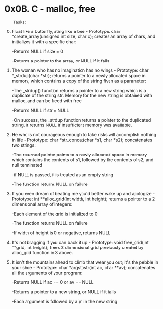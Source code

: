 # 0x0B. C - malloc, free

		Tasks:

0. Float like a butterfly, sting like a bee - Prototype: char *create_array(unsigned int size, char c); creates an array of chars, and initializes it with a specific char:

	-Returns NULL if size = 0

	-Returns a pointer to the array, or NULL if it fails
1. The woman who has no imagination has no wings - Prototype: char *_strdup(char *str); returns a pointer to a newly allocated space in memory, which contains a copy of the string fiven as a parameter:

	-The _strdup() function returns a pointer to a new string which is a duplicate of the string str. Memory for the new string is obtained with malloc, and can be freed with free.

	-Returns NULL if str = NULL

	-On success, the _strdup function returns a pointer to the duplicated string. It returns NULL if insufficient memory was available.

2. He who is not courageous enough to take risks will accomplish nothing in life - Prototype: char *str_concat(char *s1, char *s2); concatenates two strings:

	-The returned pointer points to a newly allocated space in memory which contains the contents of s1, followed by the contents of s2, and null terminated

	-if NULL is passed, it is treated as an empty string

	-The function returns NULL on failure

3. If you even dream of beating me you'd better wake up and apologize - Prototype: int **alloc_grid(int width, int height); returns a pointer to a 2 dimensional array of integers:

	-Each element of the grid is initialized to 0

	-The function returns NULL on failure

	-If width of height is 0 or negative, returns NULL

4. It's not bragging if you can back it up - Prototype: void free_grid(int **grid, int height); frees 2 dimensional grid previously created by alloc_grid function in 3 above.
5. It isn't the mountains ahead to climb that wear you out; it's the pebble in your shoe - Prototype: char *argstostr(int ac, char **av); concatenates all the arguments of your program:

	-Returns NULL if ac == 0 or av == NULL

	-Returns a pointer to a new string, or NULL if it fails

	-Each argument is followed by a \n in the new string
